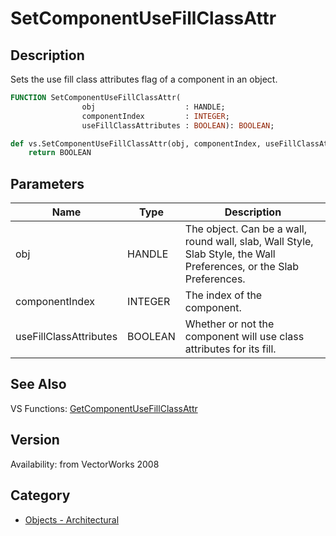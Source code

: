 # SetComponentUseFillClassAttr

## Description
Sets the use fill class attributes flag of a component in an object.

```pascal
FUNCTION SetComponentUseFillClassAttr(
				obj                    : HANDLE;
				componentIndex         : INTEGER;
				useFillClassAttributes : BOOLEAN): BOOLEAN;
```

```python
def vs.SetComponentUseFillClassAttr(obj, componentIndex, useFillClassAttributes):
    return BOOLEAN
```

## Parameters
|Name|Type|Description|
|---|---|---|
|obj|HANDLE|The object. Can be a wall, round wall, slab, Wall Style, Slab Style, the Wall Preferences, or the Slab Preferences.|
|componentIndex|INTEGER|The index of the component.|
|useFillClassAttributes|BOOLEAN|Whether or not the component will use class attributes for its fill.|

## See Also
VS Functions:
[GetComponentUseFillClassAttr](GetComponentUseFillClassAttr.md)

## Version
Availability: from VectorWorks 2008

## Category
* [Objects - Architectural](../Categories/Objects%20-%20Architectural.md)
